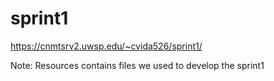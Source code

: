 # sprint1

https://cnmtsrv2.uwsp.edu/~cvida526/sprint1/

Note: Resources contains files we used to develop the sprint1
